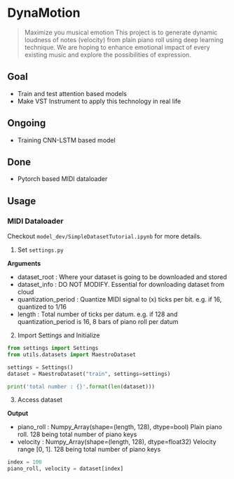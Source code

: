 # DynaMotion
> Maximize you musical emotion
This project is to generate dynamic loudness of notes (velocity) from plain piano roll using deep learning technique. We are hoping to enhance emotional impact of every existing music and explore the possibilities of expression.

## Goal
- Train and test attention based models
- Make VST Instrument to apply this technology in real life

## Ongoing
- Training CNN-LSTM based model

## Done
- Pytorch based MIDI dataloader

## Usage
### MIDI Dataloader
Checkout ```model_dev/SimpleDatasetTutorial.ipynb``` for more details.
1. Set ```settings.py```

<b>Arguments</b><br>
- dataset_root : Where your dataset is going to be downloaded and stored
- dataset_info : DO NOT MODIFY. Essential for downloading dataset from cloud
- quantization_period : Quantize MIDI signal to (x) ticks per bit. e.g. if 16, quantized to 1/16
- length : Total number of ticks per datum. e.g. if 128 and quantization_period is 16, 8 bars of piano roll per datum

2. Import Settings and Initialize
```python
from settings import Settings
from utils.datasets import MaestroDataset

settings = Settings()
dataset = MaestroDataset("train", settings=settings)

print('total number : {}'.format(len(dataset)))
```

3. Access dataset

<b>Output</b><br>
- piano_roll : Numpy_Array(shape=(length, 128), dtype=bool) Plain piano roll. 128 being total number of piano keys
- velocity : Numpy_Array(shape=(length, 128), dtype=float32) Velocity range [0, 1]. 128 being total number of piano keys
```python
index = 100
piano_roll, velocity = dataset[index]
```
